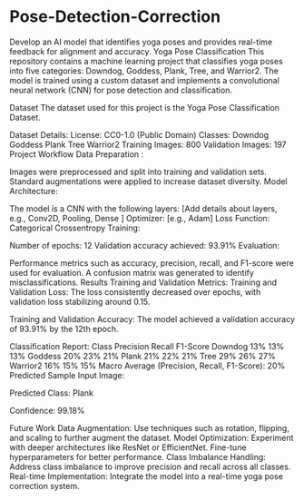 # Pose-Detection-Correction
Develop an AI model that identifies yoga poses and provides real-time feedback for alignment and accuracy.
Yoga Pose Classification
This repository contains a machine learning project that classifies yoga poses into five categories: Downdog, Goddess, Plank, Tree, and Warrior2. The model is trained using a custom dataset and implements a convolutional neural network (CNN) for pose detection and classification.

Dataset
The dataset used for this project is the Yoga Pose Classification Dataset.

Dataset Details:
License: CC0-1.0 (Public Domain)
Classes:
Downdog
Goddess
Plank
Tree
Warrior2
Training Images: 800
Validation Images: 197
Project Workflow
Data Preparation :

Images were preprocessed and split into training and validation sets.
Standard augmentations were applied to increase dataset diversity.
Model Architecture:

The model is a CNN with the following layers:
[Add details about layers, e.g., Conv2D, Pooling, Dense ]
Optimizer: [e.g., Adam]
Loss Function: Categorical Crossentropy
Training:

Number of epochs: 12
Validation accuracy achieved: 93.91%
Evaluation:

Performance metrics such as accuracy, precision, recall, and F1-score were used for evaluation.
A confusion matrix was generated to identify misclassifications.
Results
Training and Validation Metrics:
Training and Validation Loss: The loss consistently decreased over epochs, with validation loss stabilizing around 0.15.

Training and Validation Accuracy: The model achieved a validation accuracy of 93.91% by the 12th epoch.

Classification Report:
Class	Precision	Recall	F1-Score
Downdog	13%	13%	13%
Goddess	20%	23%	21%
Plank	21%	22%	21%
Tree	29%	26%	27%
Warrior2	16%	15%	15%
Macro Average (Precision, Recall, F1-Score): 20%
Predicted Sample
Input Image:

Predicted Class: Plank

Confidence: 99.18%


Future Work
Data Augmentation:
Use techniques such as rotation, flipping, and scaling to further augment the dataset.
Model Optimization:
Experiment with deeper architectures like ResNet or EfficientNet.
Fine-tune hyperparameters for better performance.
Class Imbalance Handling:
Address class imbalance to improve precision and recall across all classes.
Real-time Implementation:
Integrate the model into a real-time yoga pose correction system.
